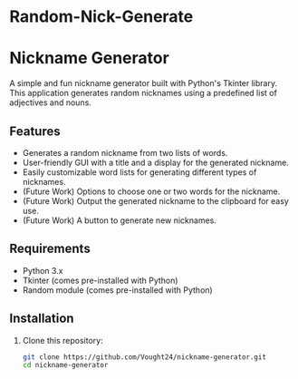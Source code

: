 # Random-Nick-Generate
# Nickname Generator

A simple and fun nickname generator built with Python's Tkinter library. This application generates random nicknames using a predefined list of adjectives and nouns.

## Features

- Generates a random nickname from two lists of words.
- User-friendly GUI with a title and a display for the generated nickname.
- Easily customizable word lists for generating different types of nicknames.
- (Future Work) Options to choose one or two words for the nickname.
- (Future Work) Output the generated nickname to the clipboard for easy use.
- (Future Work) A button to generate new nicknames.

## Requirements

- Python 3.x
- Tkinter (comes pre-installed with Python)
- Random module (comes pre-installed with Python)

## Installation

1. Clone this repository:
   ```bash
   git clone https://github.com/Vought24/nickname-generator.git
   cd nickname-generator
